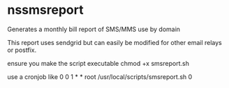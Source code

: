 # nssmsreport
Generates a monthly bill report of SMS/MMS use by domain

This report uses sendgrid but can easily be modified for other email relays or postfix. 

ensure you make the script executable
chmod +x smsreport.sh

use a cronjob like 
0 0 1 * * root  /usr/local/scripts/smsreport.sh 0
